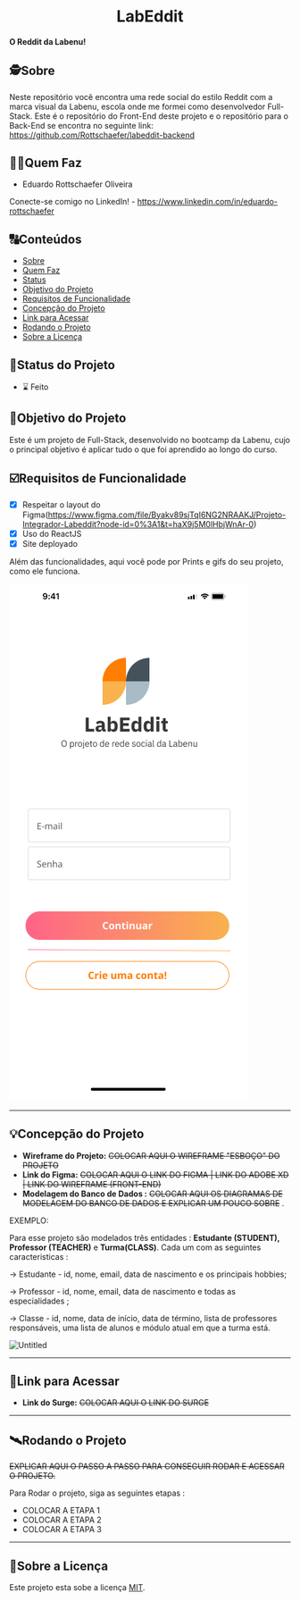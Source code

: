 

<h1 align="center">
     LabEddit
</h1>

<h4 align="left">
    O Reddit da Labenu! 
</h4>


##  🕵Sobre

Neste repositório você encontra uma rede social do estilo Reddit com a marca visual da Labenu, escola onde me formei como desenvolvedor Full-Stack. Este é o repositório do Front-End deste projeto e o repositório para o Back-End se encontra no seguinte link: https://github.com/Rottschaefer/labeddit-backend


##  👩🏾Quem Faz 

- Eduardo Rottschaefer Oliveira

Conecte-se comigo no LinkedIn! - https://www.linkedin.com/in/eduardo-rottschaefer

##  🔠Conteúdos

<!--ts-->
   * [Sobre](#sobre)
   * [Quem Faz](#-quem-faz)
   * [Status](#status)
   * [Objetivo do Projeto](#objetivo-do-projeto)
   * [Requisitos de Funcionalidade](#requisitos-de-funcionalidade)
   * [Concepção do Projeto](#concepcao-do-projeto)
   * [Link para Acessar](#link-para-acessar)
   * [Rodando o Projeto](#rodando-o-projeto)
   * [Sobre a Licença](#sobre-a-licença)
<!--te-->


##  🧭Status do Projeto

 - ⌛ Feito



##  🎯Objetivo do Projeto

Este é um projeto de Full-Stack, desenvolvido no bootcamp da Labenu, cujo o principal objetivo é aplicar tudo o que foi aprendido ao longo do curso.


## ☑️Requisitos de Funcionalidade

- [x] Respeitar o layout do Figma(https://www.figma.com/file/Byakv89sjTqI6NG2NRAAKJ/Projeto-Integrador-Labeddit?node-id=0%3A1&t=haX9j5M0lHbjWnAr-0)
- [x] Uso do ReactJS
- [x] Site deployado

Além das funcionalidades, aqui você pode por Prints e gifs do seu projeto, como ele funciona.


![texto alternativo da imagem](./src/assets/logInPage.png) 



---

## 💡Concepção do Projeto

- **Wireframe do Projeto:** ~~COLOCAR AQUI O WIREFRAME "ESBOÇO" DO PROJETO~~
- **Link do Figma:** ~~COLOCAR AQUI O LINK DO FIGMA | LINK DO ADOBE XD | LINK DO WIREFRAME (FRONT-END)~~
- **Modelagem do Banco de Dados :** ~~COLOCAR AQUI OS DIAGRAMAS DE MODELAGEM DO BANCO DE DADOS E EXPLICAR UM POUCO SOBRE~~ . 

EXEMPLO: 

Para esse projeto são modelados três entidades : **Estudante (STUDENT), Professor (TEACHER)** e **Turma(CLASS)**.  Cada um com as seguintes caracteristicas :

→ Estudante -  id, nome, email, data de nascimento e os principais hobbies;

→ Professor - id, nome, email, data de nascimento e todas as especialidades ;

→ Classe - id, nome, data de início, data de término, lista de professores responsáveis, uma lista de alunos e módulo atual em que a turma está.

![Untitled](https://user-images.githubusercontent.com/52434685/120907206-16eb8700-c636-11eb-936f-d5212a4c5a36.png)


---

## 🔗Link para Acessar

- **Link do Surge:** ~~COLOCAR AQUI O LINK DO SURGE~~

---


## 🛰Rodando o Projeto

~~EXPLICAR AQUI O PASSO A PASSO PARA CONSEGUIR RODAR E ACESSAR O PROJETO.~~

Para Rodar o projeto, siga as seguintes etapas :

- COLOCAR A ETAPA 1
- COLOCAR A ETAPA 2
- COLOCAR A ETAPA 3


---

## 📝Sobre a Licença

Este projeto esta sobe a licença [MIT](./LICENSE).

